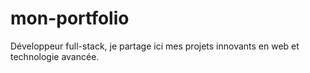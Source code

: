 # mon-portfolio
 Développeur full-stack, je partage ici mes projets innovants en web et technologie avancée. 
